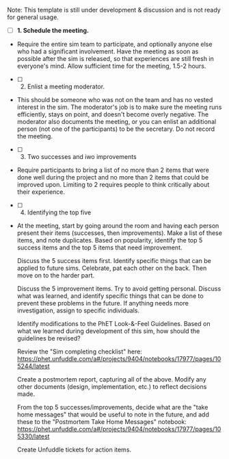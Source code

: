 Note: This template is still under development & discussion and is not ready for general usage.

 - [ ]  **1. Schedule the meeting.**
 - Require the entire sim team to participate, and optionally anyone else who had a significant involvement. Have the meeting as soon as possible after the sim is released, so that experiences are still fresh in everyone's mind. Allow sufficient time for the meeting, 1.5-2 hours.

 - [ ]  2. Enlist a meeting moderator. 
 - This should be someone who was not on the team and has no vested interest in the sim. The moderator's job is to make sure the meeting runs efficiently, stays on point, and doesn't become overly negative. The moderator also documents the meeting, or you can enlist an additional person (not one of the participants) to be the secretary. Do not record the meeting.

 - [ ]  3. Two successes and iwo improvements
 - Require participants to bring a list of no more than 2 items that were done well during the project and no more than 2 items that could be improved upon. Limiting to 2 requires people to think critically about their experience.

 - [ ]  4. Identifying the top five 
 - At the meeting, start by going around the room and having each person present their items (successes, then improvements). Make a list of these items, and note duplicates. Based on popularity, identify the top 5 success items and the top 5 items that need improvement.

    Discuss the 5 success items first. Identify specific things that can be applied to future sims. Celebrate, pat each other on the back. Then move on to the harder part.

    Discuss the 5 improvement items. Try to avoid getting personal. Discuss what was learned, and identify specific things that can be done to prevent these problems in the future. If anything needs more investigation, assign to specific individuals.

    Identify modifications to the PhET Look-&-Feel Guidelines. Based on what we learned during development of this sim, how should the guidelines be revised?

    Review the "Sim completing checklist" here: https://phet.unfuddle.com/a#/projects/9404/notebooks/17977/pages/105244/latest

    Create a postmortem report, capturing all of the above. Modify any other documents (design, implementation, etc.) to reflect decisions made.

    From the top 5 successes/improvements, decide what are the "take home messages" that would be useful to note in the future, and add these to the "Postmortem Take Home Messages" notebook: https://phet.unfuddle.com/a#/projects/9404/notebooks/17977/pages/105330/latest

    Create Unfuddle tickets for action items.
